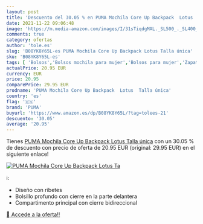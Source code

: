 ```yaml
---
layout: post
title: 'Descuento del 30.05 % en PUMA Mochila Core Up Backpack  Lotus  Ta'
date: 2021-11-22 09:06:48
image: 'https://m.media-amazon.com/images/I/31sTiqdgMAL._SL500_._SL400_.jpg'
comments: true
category: ofertas
author: 'tole.es'
slug: 'B08YK8Y65L-es PUMA Mochila Core Up Backpack Lotus Talla única'
sku: 'B08YK8Y65L-es'
tags: [ 'Bolsos','Bolsos mochila para mujer','Bolsos para mujer','Zapatos y complementos','backpack','mochila','puma', ]
actualPrice: 20.95 EUR
currency: EUR
price: 20.95
comparePrice: 29.95 EUR
prodname: 'PUMA Mochila Core Up Backpack  Lotus  Talla única'
country: 'es'
flag: '🇪🇸'
brand: 'PUMA'
buyurl: 'https://www.amazon.es/dp/B08YK8Y65L/?tag=tolees-21'
descuento: '30.05'
average: '20.95'
---
```


Tienes [PUMA Mochila Core Up Backpack  Lotus  Talla única](https://www.amazon.es/dp/B08YK8Y65L/?tag=tolees-21) con un 30.05 % de descuento con precio de oferta de 20.95 EUR (original: 29.95 EUR) en el siguiente enlace!

[![PUMA Mochila Core Up Backpack  Lotus  Ta](https://m.media-amazon.com/images/I/31sTiqdgMAL._SL500_._SL400_.jpg)](https://www.amazon.es/dp/B08YK8Y65L/?tag=tolees-21)

ℹ️:

- Diseño con ribetes
- Bolsillo profundo con cierre en la parte delantera
- Compartimento principal con cierre bidireccional

[🛒 Accede a la oferta!!](https://www.amazon.es/dp/B08YK8Y65L/?tag=tolees-21)
